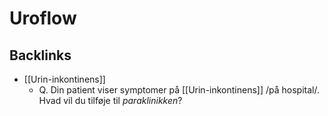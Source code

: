 # Uroflow
## Backlinks
* [[Urin-inkontinens]]
	* Q. Din patient viser symptomer på [[Urin-inkontinens]] /på hospital/. Hvad vil du tilføje til *paraklinikken*? 

<!-- #anki/deck/Medicine #anki/tag/med/Urology #anki/tag/med/Gynecology -->

<!-- {BearID:A9A26862-E5A6-4290-869C-C6709790D570-53319-000069536E6CD883} -->
